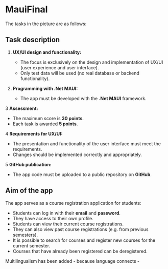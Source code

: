# MauiFinal

The tasks in the picture are as follows:

## Task description
1. **UX/UI design and functionality:**
   - The focus is exclusively on the design and implementation of UX/UI (user experience and user interface).
   - Only test data will be used (no real database or backend functionality).

2. **Programming with .Net MAUI:**
   - The app must be developed with the **.Net MAUI** framework.

3 **Assessment:**
   - The maximum score is **30 points**.
   - Each task is awarded **5 points**.

4 **Requirements for UX/UI:**
   - The presentation and functionality of the user interface must meet the requirements.
   - Changes should be implemented correctly and appropriately.

5 **GitHub publication:**
   - The app code must be uploaded to a public repository on **GitHub**.

## Aim of the app
The app serves as a course registration application for students:
- Students can log in with their **email** and **password**.
- They have access to their own profile.
- Students can view their current course registrations.
- They can also view past course registrations (e.g. from previous semesters).
- It is possible to search for courses and register new courses for the current semester.
- Courses that have already been registered can be deregistered.

Multilingualism has been added - because language connects -
